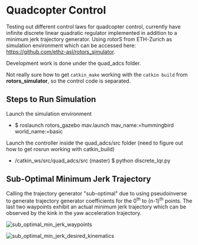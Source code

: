 # Quadcopter Control
Testing out different control laws for quadcopter control, currently have infinite discrete linear quadratic regulator implemented in addition to a minimum jerk trajectory generator. Using rotorS from ETH-Zurich as simulation environment which can be accessed here: https://github.com/ethz-asl/rotors_simulator.

Development work is done under the quad_adcs folder.

Not really sure how to get `catkin_make` working with the `catkin build` from **rotors_simulator**, so the control code is separated.

## Steps to Run Simulation
Launch the simulation environment
* $ roslaunch rotors_gazebo mav.launch mav_name:=hummingbird world_name:=basic

Launch the controller inside the quad_adcs/src folder (need to figure out how to get rosrun working with catkin_build)
* /catkin_ws/src/quad_adcs/src (master) $ python discrete_lqr.py

## Sub-Optimal Minimum Jerk Trajectory
Calling the trajectory generator "sub-optimal" due to using pseudoinverse to generate trajectory generator coefficients for the 0<sup>th</sup> to (n-1)<sup>th</sup> points. The last two waypoints exhibit an actual minimum jerk trajectory which can be observed by the kink in the yaw acceleration trajectory.

![sub_optimal_min_jerk_waypoints](https://user-images.githubusercontent.com/29212589/85236328-eaf9d600-b3d1-11ea-96fd-4626667bda51.png)


![sub_optimal_min_jerk_desired_kinematics](https://user-images.githubusercontent.com/29212589/85236330-ecc39980-b3d1-11ea-86bb-6faa3d147d89.png)

